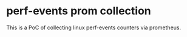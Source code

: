# perf-events prom collection

This is a PoC of collecting linux perf-events
counters via prometheus.

